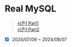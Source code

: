 # Real MySQL

> [시즌1 Part1](https://www.inflearn.com/course/real-mysql-part-1/dashboard)  
> [시즌1 Part2](https://www.inflearn.com/course/real-mysql-part-2)

- [x] 2024/07/08 ~ 2024/08/07

